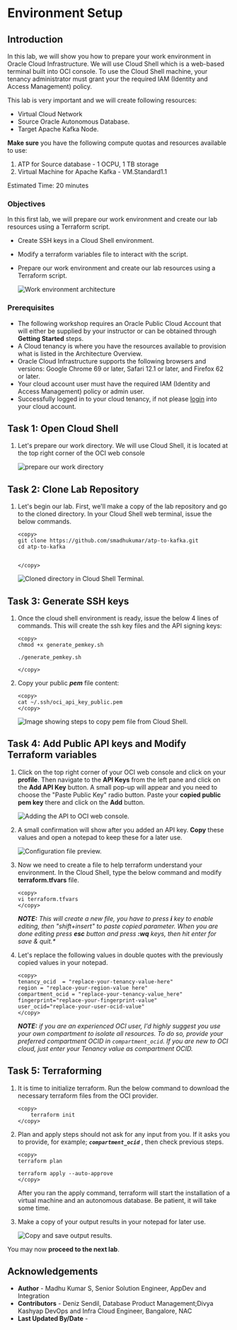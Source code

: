 # Environment Setup

## Introduction

In this lab, we will show you how to prepare your work environment in Oracle Cloud Infrastructure. We will use Cloud Shell which is a web-based terminal built into OCI console. To use the Cloud Shell machine, your tenancy administrator must grant your the required IAM (Identity and Access Management) policy.

This lab is very important and we will create following resources:

- Virtual Cloud Network
- Source Oracle Autonomous Database.
- Target Apache Kafka Node.


**Make sure** you have the following compute quotas and resources available to use:

1. ATP for Source database - 1 OCPU, 1 TB storage
2. Virtual Machine for Apache Kafka - VM.Standard1.1


Estimated Time: 20 minutes

### Objectives

In this first lab, we will prepare our work environment and create our lab resources using a Terraform script.

-   Create SSH keys in a Cloud Shell environment.
-	Modify a terraform variables file to interact with the script.
-   Prepare our work environment and create our lab resources using a Terraform script.

	![Work environment architecture](images/architecture.gif)


### Prerequisites

* The following workshop requires an Oracle Public Cloud Account that will either be supplied by your instructor or can be obtained through **Getting Started** steps.
* A Cloud tenancy is where you have the resources available to provision what is listed in the Architecture Overview.
* Oracle Cloud Infrastructure supports the following browsers and versions: Google Chrome 69 or later, Safari 12.1 or later, and Firefox 62 or later.
* Your cloud account user must have the required IAM (Identity and Access Management) policy or admin user.
* Successfully logged in to your cloud tenancy, if not please [login](https://www.oracle.com/cloud/sign-in.html) into your cloud account.

## Task 1: Open Cloud Shell

1. Let's prepare our work directory. We will use Cloud Shell, it is located at the top right corner of the OCI web console

	![prepare our work directory](images/prereq-0.png)

## Task 2: Clone Lab Repository

1. Let's begin our lab. First, we'll make a copy of the lab repository and go to the cloned directory. In your Cloud Shell web terminal, issue the below commands.

	```
	<copy>
	git clone https://github.com/smadhukumar/atp-to-kafka.git
	cd atp-to-kafka
	

	</copy>
	```

	![Cloned directory in Cloud Shell Terminal.](images/git.png)

## Task 3: Generate SSH keys

1. Once the cloud shell environment is ready, issue the below 4 lines of commands. This will create the ssh key files and the API signing keys:

	```
	<copy>
	chmod +x generate_pemkey.sh

	./generate_pemkey.sh

	</copy>
	```

2. Copy your public _**pem**_ file content:

	```
	<copy>
	cat ~/.ssh/oci_api_key_public.pem
	</copy>
	```

	![Image showing steps to copy pem file from Cloud Shell.](images/prereq-1.png)

## Task 4: Add Public API keys and Modify Terraform variables

1. Click on the top right corner of your OCI web console and click on your **profile**. Then navigate to the **API Keys** from the left pane and click on the **Add API Key** button. A small pop-up will appear and you need to choose the "Paste Public Key" radio button. Paste your **copied public pem key** there and click on the **Add** button.

	![Adding the API to OCI web console.](images/prereq-2.png)

2. A small confirmation will show after you added an API key. **Copy** these values and open a notepad to keep these for a later use.

	![Configuration file preview.](images/prereq-3.png)

3. Now we need to create a file to help terraform understand your environment. In the Cloud Shell, type the below command and modify **terraform.tfvars** file.

	```
	<copy>
	vi terraform.tfvars
	</copy>
	```

	_**NOTE:** This will create a new file, you have to press **i** key to enable editing, then "shift+insert" to paste copied parameter. When you are done editing press **esc** button and press **:wq** keys, then hit enter for save & quit.*_

4. Let's replace the following values in double quotes with the previously copied values in your notepad.

	```
	<copy>
	tenancy_ocid  = "replace-your-tenancy-value-here"
	region = "replace-your-region-value here"
	compartment_ocid = "replace-your-tenancy-value_here"
	fingerprint="replace-your-fingerprint-value"
	user_ocid="replace-your-user-ocid-value"
	</copy>
	```

	_**NOTE:** if you are an experienced OCI user, I'd highly suggest you use your own compartment to isolate all resources. To do so, provide your preferred compartment OCID in `compartment_ocid`. If you are new to OCI cloud, just enter your Tenancy value as compartment OCID._

## Task 5: Terraforming

1. It is time to initialize terraform. Run the below command to download the necessary terraform files from the OCI provider.

	```
	<copy>
		terraform init
	</copy>
	```

2. Plan and apply steps should not ask for any input from you. If it asks you to provide, for example; _**`compartment_ocid`**_ , then check previous steps.

	```
	<copy>
	terraform plan

	terraform apply --auto-approve
	</copy>
	```
	After you ran the apply command, terraform will start the installation of a virtual machine and an autonomous database. Be patient, it will take some time. 
	
3. Make a copy of your output results in your notepad for later use.

	![Copy and save output results.](images/zoom-terraform-output.png)

You may now **proceed to the next lab**.



## Acknowledgements

* **Author** - Madhu Kumar S, Senior Solution Engineer, AppDev and Integration 
* **Contributors** -  Deniz Sendil, Database Product Management;Divya Kashyap DevOps and Infra Cloud Engineer, Bangalore, NAC
* **Last Updated By/Date** - 
